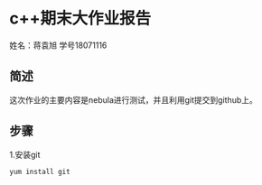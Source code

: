 # c++期末大作业报告
姓名：蒋袁旭
学号18071116

## 简述 
这次作业的主要内容是nebula进行测试，并且利用git提交到github上。 

## 步骤 
1.安装git
```
yum install git 
```
